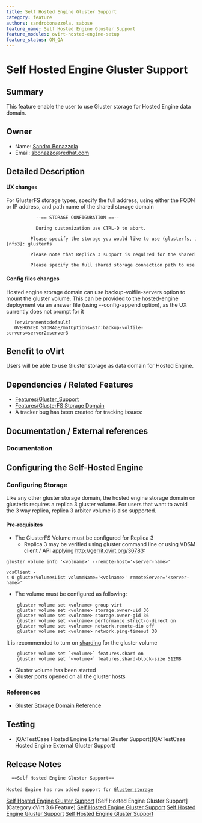 ```yaml
---
title: Self Hosted Engine Gluster Support
category: feature
authors: sandrobonazzola, sabose
feature_name: Self Hosted Engine Gluster Support
feature_modules: ovirt-hosted-engine-setup
feature_status: ON_QA
---
```


# Self Hosted Engine Gluster Support

## Summary

This feature enable the user to use Gluster storage for Hosted Engine data domain.


## Owner

*   Name: [Sandro Bonazzola](https://github.com/sandrobonazzola)
*   Email: <sbonazzo@redhat.com>

## Detailed Description

#### UX changes
For GlusterFS storage types, specify the full address, using either the FQDN or IP address, and path name of the shared storage domain

               --== STORAGE CONFIGURATION ==--
              
               During customization use CTRL-D to abort.
               Please specify the storage you would like to use (glusterfs, iscsi, nfs3, nfs4)[nfs3]: glusterfs 
               Please note that Replica 3 support is required for the shared storage.
               Please specify the full shared storage connection path to use (example: host:/path): storage.example.com:/hosted_engine/glusterfs

#### Config files changes 
Hosted engine storage domain can use backup-volfile-servers option to mount the gluster volume. 
This can be provided to the hosted-engine deployment via an answer file (using --config-append option), as the UX currently does not prompt for it

```
   [environment:default]
   OVEHOSTED_STORAGE/mntOptions=str:backup-volfile-servers=server2:server3
```

## Benefit to oVirt

Users will be able to use Gluster storage as data domain for Hosted Engine.

## Dependencies / Related Features

*   [Features/Gluster_Support](/develop/release-management/features/gluster/gluster-support/)
*   [Features/GlusterFS Storage Domain](/develop/release-management/features/storage/glusterfs-storage-domain/)
*   A tracker bug has been created for tracking issues:

## Documentation / External references

### Documentation

## Configuring the Self-Hosted Engine

### Configuring Storage
Like any other gluster storage domain, the hosted engine storage domain on glusterfs requires a replica 3 gluster volume. For users that want to avoid the 3 way replica, replica 3 arbiter volume is also supported.

#### Pre-requisites


*   The GlusterFS Volume must be configured for Replica 3
    -   Replica 3 may be verified using gluster command line or using VDSM client / API applying <http://gerrit.ovirt.org/36783>:

`gluster volume info '<volname>' --remote-host='<server-name>'`

`vdsClient -s 0 glusterVolumesList volumeName='<volname>' remoteServer='<server-name>'`

*   The volume must be configured as following:

```
    gluster volume set <volname> group virt
    gluster volume set <volname> storage.owner-uid 36 
    gluster volume set <volname> storage.owner-gid 36
    gluster volume set <volname> performance.strict-o-direct on
    gluster volume set <volname> network.remote-dio off
    gluster volume set <volname> network.ping-timeout 30
```   
It is recommended to turn on [sharding](http://blog.gluster.org/2015/12/introducing-shard-translator/) for the gluster volume

```
    gluster volume set `<volume>` features.shard on
    gluster volume set `<volume>` features.shard-block-size 512MB
```

*  Gluster volume has been started 
*  Gluster ports opened on all the gluster hosts


### References

*   [Gluster Storage Domain Reference](/documentation/admin-guide/gluster-storage-domain-reference/)

## Testing

*   [QA:TestCase Hosted Engine External Gluster Support](QA:TestCase Hosted Engine External Gluster Support)

## Release Notes

      ==Self Hosted Engine Gluster Support==
`Hosted Engine has now added support for `[`Gluster` `storage`](Features/Self_Hosted_Engine_Gluster_Support)



[Self Hosted Engine Gluster Support](/develop/release-management/features/) [Self Hosted Engine Gluster Support](Category:oVirt 3.6 Feature) [Self Hosted Engine Gluster Support](/develop/release-management/releases/3.6/proposed-feature/) [Self Hosted Engine Gluster Support](Category:HostedEngine) [Self Hosted Engine Gluster Support](Category:Integration)
